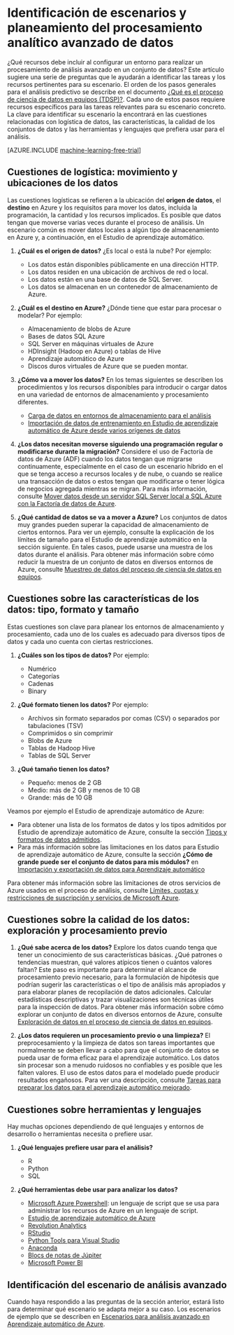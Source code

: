 <properties 
	pageTitle="Identificación de escenarios y planeamiento del procesamiento analítico avanzado de datos | Microsoft Azure" 
	description="Plan para análisis avanzado teniendo en cuenta una serie de cuestiones claves." 
	services="machine-learning" 
	documentationCenter="" 
	authors="bradsev"
	manager="jhubbard" 
	editor="cgronlun" />

<tags 
	ms.service="machine-learning" 
	ms.workload="data-services" 
	ms.tgt_pltfrm="na" 
	ms.devlang="na" 
	ms.topic="article" 
	ms.date="06/14/2016" 
	ms.author="bradsev" />


# Identificación de escenarios y planeamiento del procesamiento analítico avanzado de datos

¿Qué recursos debe incluir al configurar un entorno para realizar un procesamiento de análisis avanzado en un conjunto de datos? Este artículo sugiere una serie de preguntas que le ayudarán a identificar las tareas y los recursos pertinentes para su escenario. El orden de los pasos generales para el análisis predictivo se describe en el documento [¿Qué es el proceso de ciencia de datos en equipos (TDSP)?](data-science-process-overview.md). Cada uno de estos pasos requiere recursos específicos para las tareas relevantes para su escenario concreto. La clave para identificar su escenario la encontrará en las cuestiones relacionadas con logística de datos, las características, la calidad de los conjuntos de datos y las herramientas y lenguajes que prefiera usar para el análisis.

[AZURE.INCLUDE [machine-learning-free-trial](../../includes/machine-learning-free-trial.md)]

## Cuestiones de logística: movimiento y ubicaciones de los datos
Las cuestiones logísticas se refieren a la ubicación del **origen de datos**, el **destino** en Azure y los requisitos para mover los datos, incluida la programación, la cantidad y los recursos implicados. Es posible que datos tengan que moverse varias veces durante el proceso de análisis. Un escenario común es mover datos locales a algún tipo de almacenamiento en Azure y, a continuación, en el Estudio de aprendizaje automático.

1. **¿Cuál es el origen de datos?** ¿Es local o está la nube? Por ejemplo:
	- Los datos están disponibles públicamente en una dirección HTTP.
	- Los datos residen en una ubicación de archivos de red o local.
	- Los datos están en una base de datos de SQL Server.
	- Los datos se almacenan en un contenedor de almacenamiento de Azure.

2. **¿Cuál es el destino en Azure?** ¿Dónde tiene que estar para procesar o modelar? Por ejemplo:
	- Almacenamiento de blobs de Azure
	- Bases de datos SQL Azure
	- SQL Server en máquinas virtuales de Azure
	- HDInsight (Hadoop en Azure) o tablas de Hive
	- Aprendizaje automático de Azure
	- Discos duros virtuales de Azure que se pueden montar.

3. **¿Cómo va a mover los datos?** En los temas siguientes se describen los procedimientos y los recursos disponibles para introducir o cargar datos en una variedad de entornos de almacenamiento y procesamiento diferentes.

	-  [Carga de datos en entornos de almacenamiento para el análisis](machine-learning-data-science-ingest-data.md)
	-  [Importación de datos de entrenamiento en Estudio de aprendizaje automático de Azure desde varios orígenes de datos](machine-learning-data-science-import-data,md)

4. **¿Los datos necesitan moverse siguiendo una programación regular o modificarse durante la migración?** Considere el uso de Factoría de datos de Azure (ADF) cuando los datos tengan que migrarse continuamente, especialmente en el caso de un escenario híbrido en el que se tenga acceso a recursos locales y de nube, o cuando se realice una transacción de datos o estos tengan que modificarse o tener lógica de negocios agregada mientras se migran. Para más información, consulte [Mover datos desde un servidor SQL Server local a SQL Azure con la Factoría de datos de Azure](machine-learning-data-science-move-sql-azure-adf.md).

5. **¿Qué cantidad de datos se va a mover a Azure?** Los conjuntos de datos muy grandes pueden superar la capacidad de almacenamiento de ciertos entornos. Para ver un ejemplo, consulte la explicación de los límites de tamaño para el Estudio de aprendizaje automático en la sección siguiente. En tales casos, puede usarse una muestra de los datos durante el análisis. Para obtener más información sobre cómo reducir la muestra de un conjunto de datos en diversos entornos de Azure, consulte [Muestreo de datos del proceso de ciencia de datos en equipos](machine-learning-data-science-sample-data.md).


## Cuestiones sobre las características de los datos: tipo, formato y tamaño
Estas cuestiones son clave para planear los entornos de almacenamiento y procesamiento, cada uno de los cuales es adecuado para diversos tipos de datos y cada uno cuenta con ciertas restricciones.

1. **¿Cuáles son los tipos de datos?** Por ejemplo:
	- Numérico
	- Categorías
	- Cadenas
	- Binary

2. **¿Qué formato tienen los datos?** Por ejemplo:
    - Archivos sin formato separados por comas (CSV) o separados por tabulaciones (TSV)
    - Comprimidos o sin comprimir
	- Blobs de Azure
	- Tablas de Hadoop Hive
	- Tablas de SQL Server

2. **¿Qué tamaño tienen los datos?**
    - Pequeño: menos de 2 GB
    - Medio: más de 2 GB y menos de 10 GB
	- Grande: más de 10 GB

Veamos por ejemplo el Estudio de aprendizaje automático de Azure:

- Para obtener una lista de los formatos de datos y los tipos admitidos por Estudio de aprendizaje automático de Azure, consulte la sección [Tipos y formatos de datos admitidos](machine-learning-data-science-import-data.md#data-formats-and-data-types-supported).
- Para más información sobre las limitaciones en los datos para Estudio de aprendizaje automático de Azure, consulte la sección **¿Cómo de grande puede ser el conjunto de datos para mis módulos?** en [Importación y exportación de datos para Aprendizaje automático](machine-learning-faq.md#machine-learning-studio-questions)

Para obtener más información sobre las limitaciones de otros servicios de Azure usados en el proceso de análisis, consulte [Límites, cuotas y restricciones de suscripción y servicios de Microsoft Azure](../azure-subscription-service-limits.md).

## Cuestiones sobre la calidad de los datos: exploración y procesamiento previo

1. **¿Qué sabe acerca de los datos?** Explore los datos cuando tenga que tener un conocimiento de sus características básicas. ¿Qué patrones o tendencias muestran, qué valores atípicos tienen o cuántos valores faltan? Este paso es importante para determinar el alcance de procesamiento previo necesario, para la formulación de hipótesis que podrían sugerir las características o el tipo de análisis más apropiados y para elaborar planes de recopilación de datos adicionales. Calcular estadísticas descriptivas y trazar visualizaciones son técnicas útiles para la inspección de datos. Para obtener más información sobre cómo explorar un conjunto de datos en diversos entornos de Azure, consulte [Exploración de datos en el proceso de ciencia de datos en equipos](machine-learning-data-science-explore-data.md).

2. **¿Los datos requieren un procesamiento previo o una limpieza?** El preprocesamiento y la limpieza de datos son tareas importantes que normalmente se deben llevar a cabo para que el conjunto de datos se pueda usar de forma eficaz para el aprendizaje automático. Los datos sin procesar son a menudo ruidosos no confiables y es posible que les falten valores. El uso de estos datos para el modelado puede producir resultados engañosos. Para ver una descripción, consulte [Tareas para preparar los datos para el aprendizaje automático mejorado](machine-learning-data-science-prepare-data.md).

## Cuestiones sobre herramientas y lenguajes
Hay muchas opciones dependiendo de qué lenguajes y entornos de desarrollo o herramientas necesita o prefiere usar.
 
1. **¿Qué lenguajes prefiere usar para el análisis?**
	- R
	- Python
	- SQL

2. **¿Qué herramientas debe usar para analizar los datos?**
	- [Microsoft Azure Powershell](powershell-install-configure.md): un lenguaje de script que se usa para administrar los recursos de Azure en un lenguaje de script.
	- [Estudio de aprendizaje automático de Azure](machine-learning-what-is-ml-studio/)
	- [Revolution Analytics](http://www.revolutionanalytics.com/revolution-r-open)
	- [RStudio](http://www.rstudio.com)
	- [Python Tools para Visual Studio](http://microsoft.github.io/PTVS/)
	- [Anaconda](https://www.continuum.io/why-anaconda)
	- [Blocs de notas de Júpiter](http://jupyter.org/)
	- [Microsoft Power BI](http://powerbi.microsoft.com)


## Identificación del escenario de análisis avanzado
Cuando haya respondido a las preguntas de la sección anterior, estará listo para determinar qué escenario se adapta mejor a su caso. Los escenarios de ejemplo que se describen en [Escenarios para análisis avanzado en Aprendizaje automático de Azure](machine-learning-data-science-plan-sample-scenarios.md).







 

<!---HONumber=AcomDC_0914_2016-->